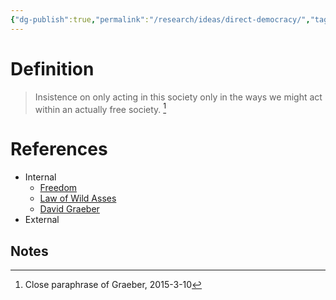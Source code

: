 ```yaml
---
{"dg-publish":true,"permalink":"/research/ideas/direct-democracy/","tags":["gardenEntry"]}
---
```


# Definition

> Insistence on only acting in this society only in the ways we might act within an actually free society. [^1]

# References
- Internal
	- [Freedom](Freedom)
	- [Law of Wild Asses](Law%20of%20Wild%20Asses.md)
	- [David Graeber](../../Reading%20Notes/Scholars/David%20Graeber.md)
- External
## Notes
[^1]: Close paraphrase of Graeber, 2015-3-10

